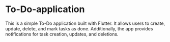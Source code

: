 # To-Do-application
This is a simple To-Do application built with Flutter. It allows users to create, update, delete, and mark tasks as done. Additionally, the app provides notifications for task creation, updates, and deletions.
